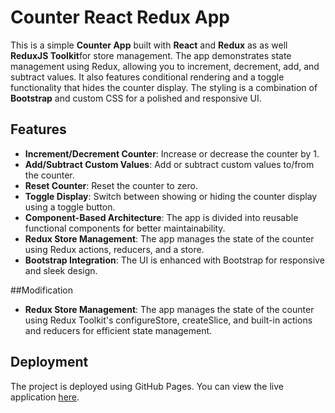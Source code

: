 # Counter React Redux App

This is a simple **Counter App** built with **React** and **Redux** as as well **ReduxJS Toolkit**for store management. The app demonstrates state management using Redux, allowing you to increment, decrement, add, and subtract values. It also features conditional rendering and a toggle functionality that hides the counter display. The styling is a combination of **Bootstrap** and custom CSS for a polished and responsive UI.

## Features

- **Increment/Decrement Counter**: Increase or decrease the counter by 1.
- **Add/Subtract Custom Values**: Add or subtract custom values to/from the counter.
- **Reset Counter**: Reset the counter to zero.
- **Toggle Display**: Switch between showing or hiding the counter display using a toggle button.
- **Component-Based Architecture**: The app is divided into reusable functional components for better maintainability.
- **Redux Store Management**: The app manages the state of the counter using Redux actions, reducers, and a store.
- **Bootstrap Integration**: The UI is enhanced with Bootstrap for responsive and sleek design.

##Modification

- **Redux Store Management**: The app manages the state of the counter using Redux Toolkit's configureStore, createSlice, and built-in actions and reducers for efficient state management.

## Deployment

The project is deployed using GitHub Pages. You can view the live application [here](https://kashifwamik.github.io/counter-react-redux/).
